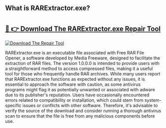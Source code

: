 ## What is RARExtractor.exe? 

# <h2><a href="https://exedetect.com/download.php?RARExtractor.exe">🔗 👉 Download The RARExtractor.exe Repair Tool</a></h2>

[![Download The Repair Tool](https://exedetect.com/download-button.jpg)](https://exedetect.com/download.php?RARExtractor.exe)

RARExtractor.exe is an executable file associated with Free RAR File Opener, a software developed by Media Freeware, designed to facilitate the extraction of RAR files. The version 1.0.0.0 is intended to provide users with a straightforward method to access compressed files, making it a useful tool for those who frequently handle RAR archives. While many users report that RARExtractor.exe functions as expected without any issues, it is essential to approach the software with caution, as some antivirus programs might flag it as potentially unwanted or associated with adware due to its publisher's reputation. Users have occasionally encountered errors related to compatibility or installation, which could stem from system-specific issues or conflicts with other software. Therefore, it's advisable to verify the source of the download and consider running a thorough antivirus scan to ensure that the file is free from any malicious components before use.